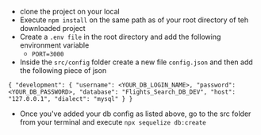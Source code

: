 - clone the project on your local
- Execute `npm install` on the same path as of your root directory of teh downloaded project
- Create a `.env file` in the root directory and add the following environment variable
    - `PORT=3000`
- Inside the `src/config` folder create a new file `config.json` and then add the following piece of json

`{
  "development": {
    "username": <YOUR_DB_LOGIN_NAME>,
    "password": <YOUR_DB_PASSWORD>,
    "database": "Flights_Search_DB_DEV",
    "host": "127.0.0.1",
    "dialect": "mysql"
  }
}`

- Once you've added your db config as listed above, go to the src folder from your terminal and execute `npx sequelize db:create`

